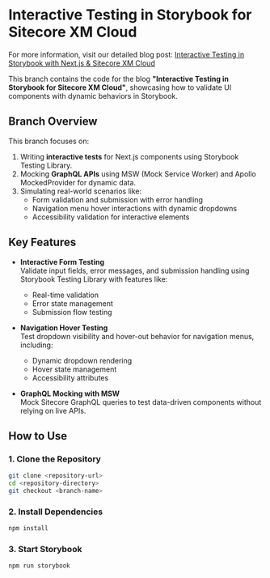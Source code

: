 # Interactive Testing in Storybook for Sitecore XM Cloud

For more information, visit our detailed blog post: [Interactive Testing in Storybook with Next.js & Sitecore XM Cloud](https://www.getfishtank.com/insights/interactive-testing-storybook-with-nextjs-sitecore-xm-cloud)

This branch contains the code for the blog **"Interactive Testing in Storybook for Sitecore XM Cloud"**, showcasing how to validate UI components with dynamic behaviors in Storybook.

## Branch Overview

This branch focuses on:

1. Writing **interactive tests** for Next.js components using Storybook Testing Library.
2. Mocking **GraphQL APIs** using MSW (Mock Service Worker) and Apollo MockedProvider for dynamic data.
3. Simulating real-world scenarios like:
   - Form validation and submission with error handling
   - Navigation menu hover interactions with dynamic dropdowns
   - Accessibility validation for interactive elements

## Key Features

- **Interactive Form Testing**  
  Validate input fields, error messages, and submission handling using Storybook Testing Library with features like:

  - Real-time validation
  - Error state management
  - Submission flow testing

- **Navigation Hover Testing**  
  Test dropdown visibility and hover-out behavior for navigation menus, including:

  - Dynamic dropdown rendering
  - Hover state management
  - Accessibility attributes

- **GraphQL Mocking with MSW**  
  Mock Sitecore GraphQL queries to test data-driven components without relying on live APIs.

## How to Use

### 1. Clone the Repository

```bash
git clone <repository-url>
cd <repository-directory>
git checkout <branch-name>
```

### 2. Install Dependencies

```bash
npm install
```

### 3. Start Storybook

```bash
npm run storybook
```
